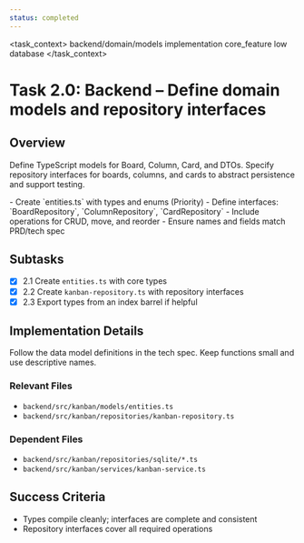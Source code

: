 ```yaml
---
status: completed
---
```


<task_context>
<domain>backend/domain/models</domain>
<type>implementation</type>
<scope>core_feature</scope>
<complexity>low</complexity>
<dependencies>database</dependencies>
</task_context>

# Task 2.0: Backend – Define domain models and repository interfaces

## Overview

Define TypeScript models for Board, Column, Card, and DTOs. Specify repository interfaces for boards, columns, and cards to abstract persistence and support testing.

<requirements>
- Create `entities.ts` with types and enums (Priority)
- Define interfaces: `BoardRepository`, `ColumnRepository`, `CardRepository`
- Include operations for CRUD, move, and reorder
- Ensure names and fields match PRD/tech spec
</requirements>

## Subtasks

- [x] 2.1 Create `entities.ts` with core types
- [x] 2.2 Create `kanban-repository.ts` with repository interfaces
- [x] 2.3 Export types from an index barrel if helpful

## Implementation Details

Follow the data model definitions in the tech spec. Keep functions small and use descriptive names.

### Relevant Files

- `backend/src/kanban/models/entities.ts`
- `backend/src/kanban/repositories/kanban-repository.ts`

### Dependent Files

- `backend/src/kanban/repositories/sqlite/*.ts`
- `backend/src/kanban/services/kanban-service.ts`

## Success Criteria

- Types compile cleanly; interfaces are complete and consistent
- Repository interfaces cover all required operations



